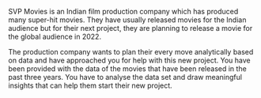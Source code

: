 SVP Movies is an Indian film production company which has produced many super-hit movies. 
They have usually released movies for the Indian audience but for their next project, they are planning to release a movie for the global audience in 2022.

The production company wants to plan their every move analytically based on data and have approached you for help with this new project. 
You have been provided with the data of the movies that have been released in the past three years.
You have to analyse the data set and draw meaningful insights that can help them start their new project.
